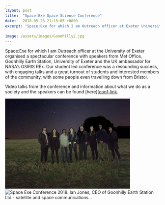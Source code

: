```yaml
---
layout: post
title:  "Space:Exe Space Science Conference"
date:   2018-05-26 21:15:05 +0000
excerpt: "Space:Exe for which I am Outreach officer at Exeter University organised a spectacular conference with speakers from Met Office, Goonhilly Earth Station & UK ambassador for NASA’s OSIRIS REx."

image: /assets/images/Goonhilly2.jpg
---
```

Space:Exe for which I am Outreach officer at the University of Exeter organised a spectacular conference with speakers from Met Office, Goonhilly Earth Station, University of Exeter and the UK ambassador for NASA’s OSIRIS REx.
Our student led conference was a resounding success, with engaging talks and a great turnout of students and interested members of the community, with some people even travelling down from Bristol.

Video talks from the conference and information about what we do as a society and the speakers can be found [here][[conf-link].
 


![Myself and the team at a stargazing social.](/assets/images/SpaceExeStarGaze2.png)
![Space Exe Conference 2018. Ian Jones, CEO of Goonhilly Earth Station Ltd - satellite and space communications.
.](/assets/images/Goonhilly2.jpg)



[conf-link]: https://spaceexe.org/conf/2018/

